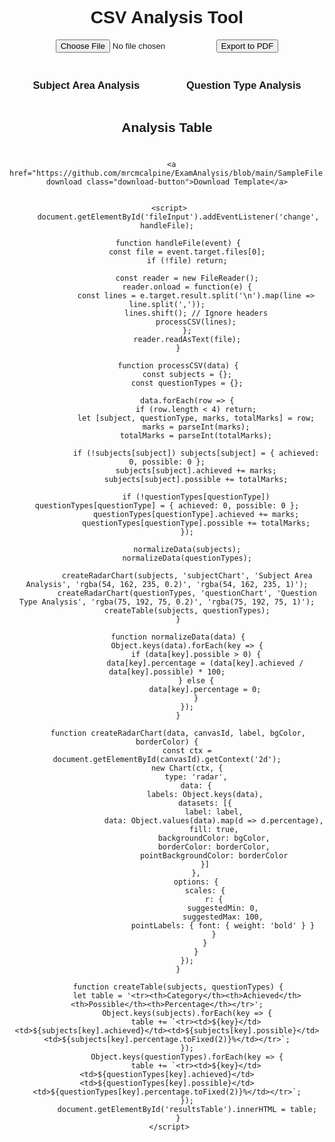 
 <html lang="en">
 <head>
     <meta charset="UTF-8">
     <meta name="viewport" content="width=device-width, initial-scale=1.0">
     <title>CSV Analysis</title>
     <script src="https://cdn.jsdelivr.net/npm/chart.js"></script>
     <script src="https://cdnjs.cloudflare.com/ajax/libs/pdfmake/0.2.4/pdfmake.min.js"></script>
     <script src="https://cdnjs.cloudflare.com/ajax/libs/pdfmake/0.2.4/vfs_fonts.js"></script>
     <style>
         body { font-family: Arial, sans-serif; text-align: center; }
         #chartContainer { display: flex; justify-content: space-around; margin-top: 20px; }
         canvas { max-width: 400px; }
         table { width: 80%; margin: 20px auto; border-collapse: collapse; }
         th, td { border: 1px solid black; padding: 8px; text-align: center; }
         th { background-color: #f2f2f2; }


      /* Style buttons */
.btn {
  background-color: DodgerBlue;
  border: none;
  color: white;
  padding: 12px 30px;
  cursor: pointer;
  font-size: 20px;
}

/* Darker background on mouse-over */
.btn:hover {
  background-color: RoyalBlue;
}

.download-button {
      font-size: 14px;
      padding: 8px 16px;
      background-color: #4CAF50;
      color: white;
      border: none;
      border-radius: 4px;
      cursor: pointer;
      text-decoration: none;
    }
    .download-button:hover {
      background-color: #45a049;
    }
     </style>
 </head>
 <body>
     <h1>CSV Analysis Tool</h1>
     <input type="file" id="fileInput" accept=".csv">
     <button onclick="exportToPDF()">Export to PDF</button>
     <div id="chartContainer">
         <div>
             <h3>Subject Area Analysis</h3>
             <canvas id="subjectChart"></canvas>
         </div>
         <div>
             <h3>Question Type Analysis</h3>
             <canvas id="questionChart"></canvas>
         </div>
     </div>
     <h2>Analysis Table</h2>
     <table id="resultsTable"></table>

      <a href="https://github.com/mrcmcalpine/ExamAnalysis/blob/main/SampleFile.xlsx" download class="download-button">Download Template</a>

     
     <script>
         document.getElementById('fileInput').addEventListener('change', handleFile);
         
         function handleFile(event) {
             const file = event.target.files[0];
             if (!file) return;
             
             const reader = new FileReader();
             reader.onload = function(e) {
                 const lines = e.target.result.split('\n').map(line => line.split(','));
                 lines.shift(); // Ignore headers
                 processCSV(lines);
             };
             reader.readAsText(file);
         }
         
         function processCSV(data) {
             const subjects = {};
             const questionTypes = {};
             
             data.forEach(row => {
                 if (row.length < 4) return;
                 let [subject, questionType, marks, totalMarks] = row;
                 marks = parseInt(marks);
                 totalMarks = parseInt(totalMarks);
                 
                 if (!subjects[subject]) subjects[subject] = { achieved: 0, possible: 0 };
                 subjects[subject].achieved += marks;
                 subjects[subject].possible += totalMarks;
                 
                 if (!questionTypes[questionType]) questionTypes[questionType] = { achieved: 0, possible: 0 };
                 questionTypes[questionType].achieved += marks;
                 questionTypes[questionType].possible += totalMarks;
             });
             
             normalizeData(subjects);
             normalizeData(questionTypes);
             
             createRadarChart(subjects, 'subjectChart', 'Subject Area Analysis', 'rgba(54, 162, 235, 0.2)', 'rgba(54, 162, 235, 1)');
             createRadarChart(questionTypes, 'questionChart', 'Question Type Analysis', 'rgba(75, 192, 75, 0.2)', 'rgba(75, 192, 75, 1)');
             createTable(subjects, questionTypes);
         }
         
         function normalizeData(data) {
             Object.keys(data).forEach(key => {
                 if (data[key].possible > 0) {
                     data[key].percentage = (data[key].achieved / data[key].possible) * 100;
                 } else {
                     data[key].percentage = 0;
                 }
             });
         }
         
         function createRadarChart(data, canvasId, label, bgColor, borderColor) {
             const ctx = document.getElementById(canvasId).getContext('2d');
             new Chart(ctx, {
                 type: 'radar',
                 data: {
                     labels: Object.keys(data),
                     datasets: [{
                         label: label,
                         data: Object.values(data).map(d => d.percentage),
                         fill: true,
                         backgroundColor: bgColor,
                         borderColor: borderColor,
                         pointBackgroundColor: borderColor
                     }]
                 },
                 options: {
                     scales: {
                         r: {
                             suggestedMin: 0,
                             suggestedMax: 100,
                             pointLabels: { font: { weight: 'bold' } }
                         }
                     }
                 }
             });
         }
         
         function createTable(subjects, questionTypes) {
             let table = '<tr><th>Category</th><th>Achieved</th><th>Possible</th><th>Percentage</th></tr>';
             Object.keys(subjects).forEach(key => {
                 table += `<tr><td>${key}</td><td>${subjects[key].achieved}</td><td>${subjects[key].possible}</td><td>${subjects[key].percentage.toFixed(2)}%</td></tr>`;
             });
             Object.keys(questionTypes).forEach(key => {
                 table += `<tr><td>${key}</td><td>${questionTypes[key].achieved}</td><td>${questionTypes[key].possible}</td><td>${questionTypes[key].percentage.toFixed(2)}%</td></tr>`;
             });
             document.getElementById('resultsTable').innerHTML = table;
         }
     </script>
 </body>
 </html>
